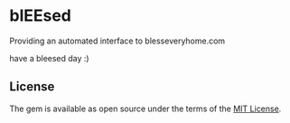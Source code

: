 # blEEsed

Providing an automated interface to blesseveryhome.com

have a bleesed day :)

## License

The gem is available as open source under the terms of the [MIT License](https://opensource.org/licenses/MIT).
